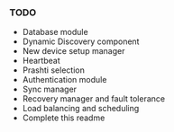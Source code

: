 ### TODO
* Database module
* Dynamic Discovery component
* New device setup manager
* Heartbeat
* Prashti selection
* Authentication module
* Sync manager
* Recovery manager and fault tolerance
* Load balancing and scheduling
* Complete this readme